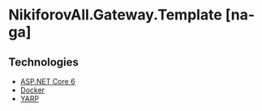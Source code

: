 # NikiforovAll.Gateway.Template \[na-ga\]

## Technologies

* [ASP.NET Core 6](https://docs.microsoft.com/en-us/aspnet/core/)
* [Docker](https://www.docker.com/)
* [YARP](https://microsoft.github.io/reverse-proxy/)
